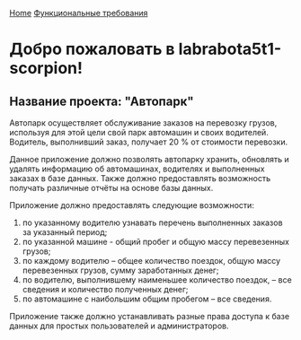 [Home](index.md)
[Функциональные требования](./docs/_pages/functionalRequirements.md)

# Добро пожаловать в labrabota5t1-scorpion!
## Название проекта: **"Автопарк"**
Автопарк осуществляет обслуживание заказов на перевозку грузов, используя для этой цели свой парк автомашин и своих водителей. Водитель, выполнивший заказ, получает 20 % от стоимости перевозки.

Данное приложение должно позволять автопарку хранить, обновлять и удалять информацию об автомашинах, водителях и выполненных заказах в базе данных. Также должно предоставлять возможность получать различные отчёты на основе базы данных. 

Приложение должно предоставлять следующие возможности:
1. по указанному водителю узнавать перечень выполненных заказов за указанный период; 
2. по указанной машине - общий пробег и общую массу перевезенных грузов;
3. по каждому водителю – общее количество поездок, общую массу перевезенных грузов, сумму заработанных денег;
4. по водителю, выполнившему наименьшее количество поездок, – все сведения и количество полученных денег;
5. по автомашине с наибольшим общим пробегом – все сведения.

Приложение также должно устанавливать разные права доступа к базе данных для простых пользователей и администраторов.
